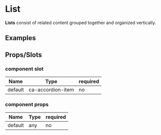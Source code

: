 
# List

**Lists** consist of related content grouped together and organized vertically.


## Examples

<CodeSnippet codePenId="zLBLEV"></CodeSnippet>

## Props/Slots

### component slot

| Name | Type | required |
| ------ | ----------- | ------ |
| default   | ca-accordion-item | no | 

### component props

| Name | Type | required |
| ------ | ----------- | ------ |
| default   | any | no |